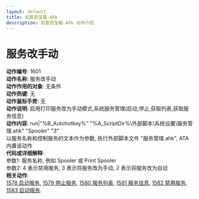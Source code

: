 ```yaml
---
layout: default
title: 如意百宝箱-Ahk
description: 如意百宝箱-Ahk 动作介绍
---
```


# [](#header-2) 服务改手动
**动作编号**: 1601  
**动作名称**: 服务改手动  
**动作作用的对象**: 无条件  
**动作热键**: 无  
**动作鼠标手势**: 无  
**动作说明**: 启用打印服务改为手动模式,系统服务管理(启动,停止,获取列表,获取服务信息)  
**动作内容**: run|"%B_Autohotkey%" "%A_ScriptDir%\外部脚本\系统设置\服务管理.ahk" "Spooler" "3"  
以服务名称和控制服务的文本作为参数, 执行外部脚本文件 "服务管理.ahk", ATA 内置该动作  
**代码或详细解释**:  
参数1: 服务名称, 例如 Spooler 或 Print Spooler  
参数2: 4 表示禁用服务, 3 表示将服务改为手动, 2 表示将服务改为自动  
**相关动作**:  
[1578 启动服务](1578.md), [1579 停止服务](1579.md), [1580 服务列表](1580.md), [1581 服务信息](1581.md), [1582 禁用服务](1582.md), [1583 启动服务](1583.md).  